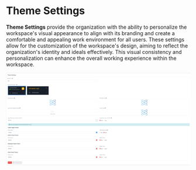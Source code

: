 # Theme Settings

**Theme Settings** provide the organization with the ability to personalize the workspace's visual appearance to align with its branding and create a comfortable and appealing work environment for all users. These settings allow for the customization of the workspace's design, aiming to reflect the organization's identity and ideals effectively. This visual consistency and personalization can enhance the overall working experience within the workspace.

![Untitled](Theme%20Settings/Untitled.png)
